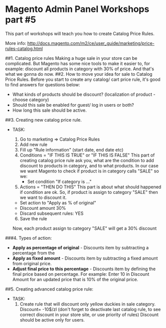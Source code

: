 # Magento Admin Panel Workshops part #5

This part of workshops will teach you how to create Catalog Price Rules.

More info: http://docs.magento.com/m2/ce/user_guide/marketing/price-rules-catalog.html

##1. Catalog price rules
Making a huge sale in your store can be complicated. But Magento has some nice tools to make it easier to, for example: discount all products in category with 30% of price.
And that's what we gonna do now. 
##2. How to move your idea for sale to Catalog Price Rules.
Before you start to create any catalog/ cart price rule, it's good to find answers for questions below:
  * What kinds of products should be discount? (localization of product - choose category)
  * Should this sale be enabled for guest/ log in users or both?
  * How long this sale should be active.

##3. Creating new catalog price rule.

  * TASK:
    1. Go to marketing => Catalog Price Rules
    2. Add new rule
    3. Fill up "Rule information" (start date, end date etc)
    4. Conditions = "IF THIS IS TRUE" or "IF THIS IS FALSE"
    This part of creating catalog price rule ask you, what are the condition to add discount to products in category, and to what products. In our case we want Magento to check if product is in category calls "SALE" so we:
        * Set condition "If category is ..." 
    5. Actions = "THEN DO THIS"
      This part is about what should happened if condition are ok. 
      So, if product is assign to category "SALE" then we want to discount it.
      * Set action to "Apply as % of original"
      * Discount amount 30%
      * Discard subsequent rules: YES
    6. Save the rule

    Now, each product assign to category "SALE" will get a 30% discount

###4. Types of action:
  * **Apply as percentage of original** - Discounts item by subtracting a percentage from the 
  * **Apply as fixed amount** - Discounts item by subtracting a fixed amount from original price.
  * **Adjust final price to this percentage** - Discounts item by defining the final price based on percentage. For example: Enter 10 in Discount Amount for an updated price that is 10% of the original price.

##5. Creating advanced catalog price rule:
  * TASK:
    1. Create rule that will discount only yellow duckies in sale category. Discount= -10$/zl
        (don't forget to deactivate last catalog rule, to see correct discount in your store site, or use priority of rules) Discount should be active only for users.





